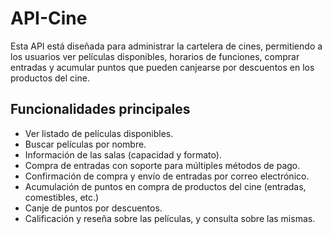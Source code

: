 # API-Cine

Esta API está diseñada para administrar la cartelera de cines, permitiendo a los usuarios ver películas disponibles, horarios de funciones, comprar entradas y acumular puntos que pueden canjearse por descuentos en los productos del cine.

## Funcionalidades principales
- Ver listado de películas disponibles.
- Buscar películas por nombre.
- Información de las salas (capacidad y formato).
- Compra de entradas con soporte para múltiples métodos de pago.
- Confirmación de compra y envío de entradas por correo electrónico.
- Acumulación de puntos en compra de productos del cine (entradas, comestibles, etc.)
- Canje de puntos por descuentos.
- Calificación y reseña sobre las películas, y consulta sobre las mismas.
